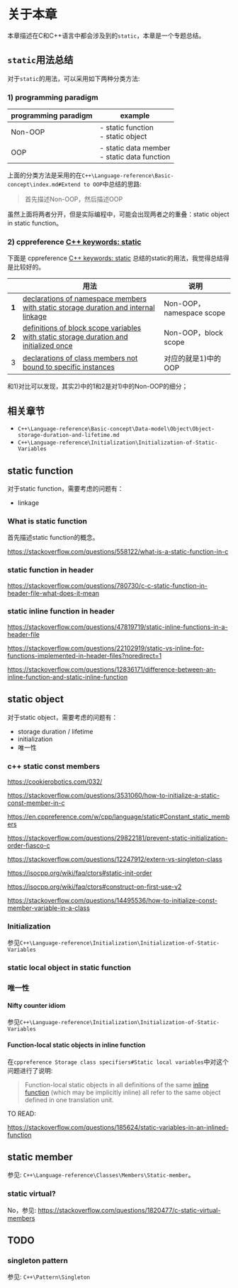 # 关于本章

本章描述在C和C++语言中都会涉及到的`static`，本章是一个专题总结。

## `static`用法总结

对于`static`的用法，可以采用如下两种分类方法: 

### 1) programming paradigm

| programming paradigm | example                                        |
| -------------------- | ---------------------------------------------- |
| Non-OOP              | - static function<br>- static object           |
| OOP                  | - static data member<br>- static data function |

上面的分类方法是采用的在`C++\Language-reference\Basic-concept\index.md#Extend to OOP`中总结的思路:

> 首先描述Non-OOP，然后描述OOP

虽然上面将两者分开，但是实际编程中，可能会出现两者之的重叠：static object in static function。

### 2) cppreference [C++ keywords: static](https://en.cppreference.com/w/cpp/keyword/static)

下面是 cppreference [C++ keywords: static](https://en.cppreference.com/w/cpp/keyword/static) 总结的static的用法，我觉得总结得是比较好的。

|       | 用法                                                         | 说明                     |
| ----- | ------------------------------------------------------------ | ------------------------ |
| **1** | [declarations of namespace members with static storage duration and internal linkage](https://en.cppreference.com/w/cpp/language/storage_duration) | Non-OOP，namespace scope |
| **2** | [definitions of block scope variables with static storage duration and initialized once](https://en.cppreference.com/w/cpp/language/storage_duration#Static_local_variables) | Non-OOP，block scope     |
| 3     | [declarations of class members not bound to specific instances](https://en.cppreference.com/w/cpp/language/static) | 对应的就是1)中的OOP      |

和1)对比可以发现，其实2)中的1和2是对1)中的Non-OOP的细分；

## 相关章节

- `C++\Language-reference\Basic-concept\Data-model\Object\Object-storage-duration-and-lifetime.md`
- `C++\Language-reference\Initialization\Initialization-of-Static-Variables`



## static function

对于static function，需要考虑的问题有：

- linkage

### What is static function

首先描述static function的概念。

https://stackoverflow.com/questions/558122/what-is-a-static-function-in-c

### static function in header



https://stackoverflow.com/questions/780730/c-c-static-function-in-header-file-what-does-it-mean



### static inline function in header

https://stackoverflow.com/questions/47819719/static-inline-functions-in-a-header-file

https://stackoverflow.com/questions/22102919/static-vs-inline-for-functions-implemented-in-header-files?noredirect=1

https://stackoverflow.com/questions/12836171/difference-between-an-inline-function-and-static-inline-function

## static object

对于static object，需要考虑的问题有：

- storage duration / lifetime
- initialization
- 唯一性






### c++ static const members

https://cookierobotics.com/032/

https://stackoverflow.com/questions/3531060/how-to-initialize-a-static-const-member-in-c

https://en.cppreference.com/w/cpp/language/static#Constant_static_members

https://stackoverflow.com/questions/29822181/prevent-static-initialization-order-fiasco-c

https://stackoverflow.com/questions/12247912/extern-vs-singleton-class


https://isocpp.org/wiki/faq/ctors#static-init-order


https://isocpp.org/wiki/faq/ctors#construct-on-first-use-v2


https://stackoverflow.com/questions/14495536/how-to-initialize-const-member-variable-in-a-class

### Initialization

参见`C++\Language-reference\Initialization\Initialization-of-Static-Variables`



### static local object in static function



### 唯一性

#### Nifty counter idiom

参见`C++\Language-reference\Initialization\Initialization-of-Static-Variables`

#### Function-local static objects in inline function

在`cppreference Storage class specifiers#Static local variables`中对这个问题进行了说明:

> Function-local static objects in all definitions of the same [inline function](inline.html) (which may be implicitly inline) all refer to the same object defined in one translation unit.

TO READ:

https://stackoverflow.com/questions/185624/static-variables-in-an-inlined-function



## static member

参见: `C++\Language-reference\Classes\Members\Static-member`。



### static virtual?

No，参见: https://stackoverflow.com/questions/1820477/c-static-virtual-members 



## TODO

### singleton pattern

参见: `C++\Pattern\Singleton`
